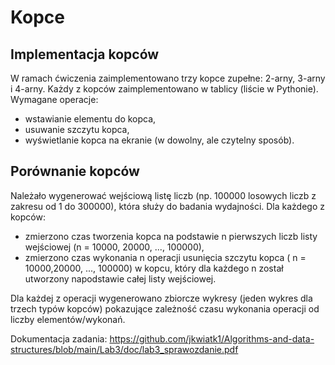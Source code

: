 # Kopce
## Implementacja kopców

W ramach ćwiczenia zaimplementowano trzy kopce zupełne: 2-arny, 3-arny i 4-arny. Każdy z kopców zaimplementowano w tablicy (liście w Pythonie). Wymagane operacje:
* wstawianie elementu do kopca,
* usuwanie szczytu kopca,
* wyświetlanie kopca na ekranie (w dowolny, ale czytelny sposób).

## Porównanie kopców

Należało wygenerować wejściową listę liczb (np. 100000 losowych liczb z zakresu od 1 do 300000), która służy do badania wydajności. Dla każdego z kopców:
* zmierzono czas tworzenia kopca na podstawie n pierwszych liczb listy wejściowej (n = 10000, 20000, ..., 100000),
* zmierzono czas wykonania n operacji usunięcia szczytu kopca ( n = 10000,20000, ..., 100000) w kopcu, który dla każdego n został utworzony napodstawie całej listy wejściowej.

Dla każdej z operacji wygenerowano zbiorcze wykresy (jeden wykres dla trzech typów kopców) pokazujące zależność czasu wykonania operacji od liczby elementów/wykonań.

Dokumentacja zadania: https://github.com/jkwiatk1/Algorithms-and-data-structures/blob/main/Lab3/doc/lab3_sprawozdanie.pdf
